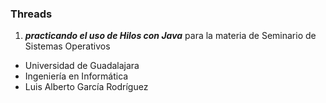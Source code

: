 ### Threads
1. ***practicando el uso de Hilos con Java*** para la materia de Seminario de Sistemas Operativos
- Universidad de Guadalajara
- Ingeniería en Informática
- Luis Alberto García Rodríguez
